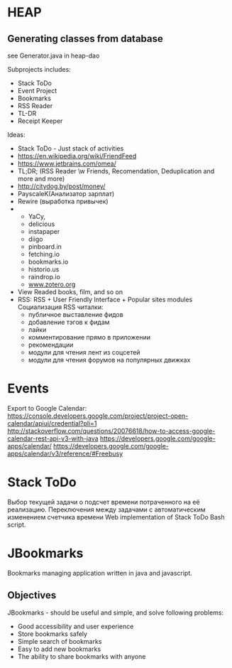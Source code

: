 HEAP
====

## Generating classes from database

see Generator.java in heap-dao

Subprojects includes:
* Stack ToDo
* Event Project
* Bookmarks
* RSS Reader
* TL-DR
* Receipt Keeper


Ideas: 
* Stack ToDo - Just stack of activities
* https://en.wikipedia.org/wiki/FriendFeed
* https://www.jetbrains.com/omea/
* TL;DR; (RSS Reader \w Friends, Recomendation, Deduplication and more and more)
* http://citydog.by/post/money/
* PayscaleK(Анализатор зарплат)
* Rewire (выработка привычек)
* * YaCy, 
  * delicious 
  * instapaper
  * diigo
  * pinboard.in 
  * fetching.io 
  * bookmarks.io
  * historio.us
  * raindrop.io
  * www.zotero.org
* View Readed books, film, and so on
* RSS: RSS + User Friendly Interface + Popular sites modules
  Социализация RSS читалки:
  - публичное выставление фидов
  - добавление тэгов к фидам
  - лайки
  - комментирование прямо в приложении
  - рекомендации
  - модули для чтения лент из соцсетей
  - модули для чтения форумов на популярных движках
  

Events
======

Export to Google Calendar:
https://console.developers.google.com/project/project-open-calendar/apiui/credential?pli=1
http://stackoverflow.com/questions/20076618/how-to-access-google-calendar-rest-api-v3-with-java
https://developers.google.com/google-apps/calendar/
https://developers.google.com/google-apps/calendar/v3/reference/#Freebusy
  

Stack ToDo
==========

Выбор текущей задачи о подсчет времени потраченного на её реализацию. Переключения между задачами с автоматическим изменением счетчика времени
Web implementation of Stack ToDo Bash script.


JBookmarks
==========

Bookmarks managing application written in java and javascript.

Objectives
----------

JBookmarks - should be useful and simple, and solve following problems:

* Good accessibility and user experience
* Store bookmarks safely
* Simple search of bookmarks
* Easy to add new bookmarks
* The ability to share bookmarks with anyone
